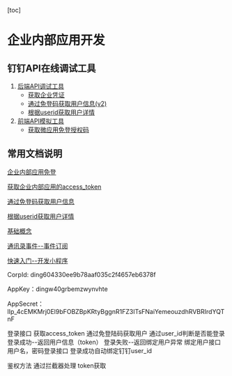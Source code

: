 [toc]



# 企业内部应用开发

## 钉钉API在线调试工具

1. [后端API调试工具](https://open-dev.dingtalk.com/apiExplorer)
   - [获取企业凭证](https://open-dev.dingtalk.com/apiExplorer#/?devType=org&api=dingtalk.oapi.gettoken)
   - [通过免登码获取用户信息(v2)](https://open-dev.dingtalk.com/apiExplorer#/?devType=org&api=dingtalk.oapi.v2.user.getuserinfo) 
   - [根据userid获取用户详情](https://open-dev.dingtalk.com/apiExplorer#/?devType=org&api=dingtalk.oapi.v2.user.get)
2. [前端API模拟工具](https://open-dev.dingtalk.com/apiExplorer#/jsapi)
   - [获取微应用免登授权码](https://open-dev.dingtalk.com/apiExplorer#/jsapi?api=runtime.permission.requestAuthCode)

## 常用文档说明

[企业内部应用免登](https://developers.dingtalk.com/document/app/enterprise-internal-application-logon-free)

[获取企业内部应用的access_token](https://developers.dingtalk.com/document/app/obtain-orgapp-token)

[通过免登码获取用户信息](https://developers.dingtalk.com/document/app/obtain-the-userid-of-a-user-by-using-the-log-free)

[根据userid获取用户详情](https://developers.dingtalk.com/document/app/query-user-details)

[基础概念](https://developers.dingtalk.com/document/app/basic-concepts)

[通讯录事件--事件订阅](https://developers.dingtalk.com/document/app/address-book-events)

[快速入门--开发小程序](https://developers.dingtalk.com/document/app/develop-org-mini-programs)



CorpId: ding604330ee9b78aaf035c2f4657eb6378f

AppKey：dingw40grbemzwynvhte

AppSecret：lIp_4cEMKMrj0El9bFOBZBpKRtyBggnR1FZ3ITsFNaiYemeouzdhRVBRIrdYQTnF



登录接口
	获取access_token
	通过免登陆码获取用户
	通过user_id判断是否能登录
		登录成功--返回用户信息（token）
		登录失败--返回绑定用户异常
绑定用户接口
	用户名，密码登录接口
		登录成功自动绑定钉钉user_id
		
鉴权方法
	通过拦截器处理
	token获取